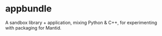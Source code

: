 # appbundle

A sandbox library + application, mixing Python & C++, for experimenting with packaging for Mantid.

